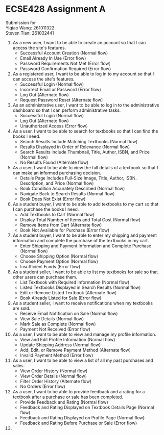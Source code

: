 # ECSE428 Assignment A

Submission for\
Yiqiao Wang: 261011322\
Steven Tian: 261032441

1. As a new user, I want to be able to create an account so that I can access the site's features.
   - Successful Account Creation (Normal flow)
   - Email Already In Use (Error flow)
   - Password Requirements Not Met (Error flow)
   - Password Confirmation Required (Error flow)
2. As a registered user, I want to be able to log in to my account so that I can access the site's features.
   - Successful Login (Normal flow)
   - Incorrect Email or Password (Error flow)
   - Log Out (Alternate flow)
   - Request Password Reset (Alternate flow)
3. As an administrative user, I want to be able to log in to the administrative dashboard so that I can perform administrative tasks.
   - Successful Login (Normal flow)
   - Log Out (Alternate flow)
   - Unauthorized Access (Error flow)
4. As a user, I want to be able to search for textbooks so that I can find the books I need.
   - Search Results Include Matching Textbooks (Normal flow)
   - Results Displayed in Order of Relevance (Normal flow)
   - Search Results Include Thumbnail, Title, Author, ISBN, and Price (Normal flow)
   - No Results Found (Alternate flow)
5. As a user, I want to be able to view the full details of a textbook so that I can make an informed purchasing decision.
   - Details Page Includes Full-Size Image, Title, Author, ISBN, Description, and Price (Normal flow)
   - Book Condition Accurately Described (Normal flow)
   - Navigate Back to Search Results (Normal flow)
   - Book Does Not Exist (Error flow)
6. As a student buyer, I want to be able to add textbooks to my cart so that I can purchase the books I need.
   - Add Textbooks to Cart (Normal flow)
   - Display Total Number of Items and Total Cost (Normal flow)
   - Remove Items from Cart (Alternate flow)
   - Book Not Available for Purchase (Error flow)
7. As a student buyer, I want to be able to enter my shipping and payment information and complete the purchase of the textbooks in my cart.
   - Enter Shipping and Payment Information and Complete Purchase (Normal flow)
   - Choose Shipping Option (Normal flow)
   - Choose Payment Option (Normal flow)
   - Insufficient Funds (Error flow)
8. As a student seller, I want to be able to list my textbooks for sale so that other users can purchase them.
   - List Textbook with Required Information (Normal flow)
   - Listed Textbooks Displayed in Search Results (Normal flow)
   - Edit or Remove Listed Textbook (Alternate flow)
   - Book Already Listed for Sale (Error flow)
9. As a student seller, I want to receive notifications when my textbooks are sold.
   - Receive Email Notification on Sale (Normal flow)
   - View Sale Details (Normal flow)
   - Mark Sale as Complete (Normal flow)
   - Payment Not Received (Error flow)
10. As a user, I want to be able to view and manage my profile information.
    - View and Edit Profile Information (Normal flow)
    - Update Shipping Address (Normal flow)
    - Add, Edit, or Remove Payment Method (Alternate flow)
    - Invalid Payment Method (Error flow)
11. As a user, I want to be able to view a list of all my past purchases and sales.
    - View Order History (Normal flow)
    - View Order Details (Normal flow)
    - Filter Order History (Alternate flow)
    - No Orders (Error flow)
12. As a user, I want to be able to provide feedback and a rating for a textbook after a purchase or sale has been completed.
    - Provide Feedback and Rating (Normal flow)
    - Feedback and Rating Displayed on Textbook Details Page (Normal flow)
    - Feedback and Rating Displayed on Profile Page (Normal flow)
    - Feedback and Rating Before Purchase or Sale (Error flow)
13.
